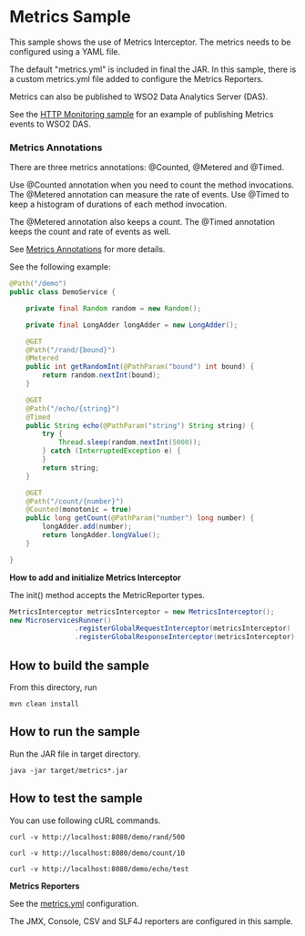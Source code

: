 # Metrics Sample

This sample shows the use of Metrics Interceptor. The metrics needs to be configured using a YAML file.

The default "metrics.yml" is included in final the JAR. In this sample, there is a custom metrics.yml file added to configure
the Metrics Reporters.

Metrics can also be published to WSO2 Data Analytics Server (DAS). 

See the [HTTP Monitoring sample](../http-monitoring) for an example of publishing Metrics events to WSO2 DAS.

### Metrics Annotations

There are three metrics annotations: @Counted, @Metered and @Timed.

Use @Counted annotation when you need to count the method invocations. The @Metered annotation can measure the rate of events.
Use @Timed to keep a histogram of durations of each method invocation. 

The @Metered annotation also keeps a count. The @Timed annotation keeps the count and rate of events as well.

See [Metrics Annotations](../../../../#metrics-annotations) for more details.

See the following example:

```java
@Path("/demo")
public class DemoService {

    private final Random random = new Random();

    private final LongAdder longAdder = new LongAdder();

    @GET
    @Path("/rand/{bound}")
    @Metered
    public int getRandomInt(@PathParam("bound") int bound) {
        return random.nextInt(bound);
    }

    @GET
    @Path("/echo/{string}")
    @Timed
    public String echo(@PathParam("string") String string) {
        try {
            Thread.sleep(random.nextInt(5000));
        } catch (InterruptedException e) {
        }
        return string;
    }

    @GET
    @Path("/count/{number}")
    @Counted(monotonic = true)
    public long getCount(@PathParam("number") long number) {
        longAdder.add(number);
        return longAdder.longValue();
    }

}
```

**How to add and initialize Metrics Interceptor**

The init() method accepts the MetricReporter types.

```java
MetricsInterceptor metricsInterceptor = new MetricsInterceptor();
new MicroservicesRunner()
                .registerGlobalRequestInterceptor(metricsInterceptor)
                .registerGlobalResponseInterceptor(metricsInterceptor)
```

## How to build the sample

From this directory, run

```
mvn clean install
```

## How to run the sample

Run the JAR file in target directory.

```
java -jar target/metrics*.jar
```

## How to test the sample

You can use following cURL commands.
```
curl -v http://localhost:8080/demo/rand/500

curl -v http://localhost:8080/demo/count/10

curl -v http://localhost:8080/demo/echo/test
```

**Metrics Reporters**

See the [metrics.yml](src/main/resources/metrics.yml) configuration.

The JMX, Console, CSV and SLF4J reporters are configured in this sample.
